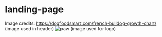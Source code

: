 # landing-page
Image credits: https://dogfoodsmart.com/french-bulldog-growth-chart/ (image used in header)
![paw](https://user-images.githubusercontent.com/105896055/203359488-daf15472-3f4f-487d-86a1-9ae1817eccdf.jpg) (image used for logo)
